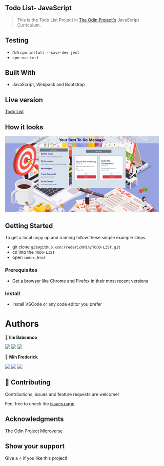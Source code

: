 ## Todo List- JavaScript

> This is the Todo List Project in [The Odin Project's](https://www.theodinproject.com/paths/full-stack-javascript/courses/javascript/lessons/todo-list) JavaScript Curriculum.
## Testing 
-  run `npm install --save-dev jest`
-  `npm run test`
## Built With

- JavaScript, Webpack and Bootstrap

## Live version

[Todo List](https://frederickmih.github.io/TODO-LIST/)


## How it looks

![](dist/assets/mainscreen.png)

## Getting Started

To get a local copy up and running follow these simple example steps.

- git clone `git@github.com:FrederickMih/TODO-LIST.git`
- cd into the `TODO-LIST`
- open `index.html`

### Prerequisites

- Get a browser like Chrome and Firefox in their most recent versions

### Install

- Install VSCode or any code editor you prefer

# Authors

👤 **Ilie Babcenco**

[![](https://img.shields.io/badge/GitHub-100000?style=for-the-badge&logo=github&logoColor=white)](https://github.com/iliebabcenco)
[![](https://img.shields.io/badge/LinkedIn-0077B5?style=for-the-badge&logo=linkedin&logoColor=white)](https://www.linkedin.com/in/ilie-babcenco-72459a1b1/)
[![](https://img.shields.io/badge/Twitter-1DA1F2?style=for-the-badge&logo=twitter&logoColor=white)](https://twitter.com/BabcencoIlie)

👤 **Mih Frederick**

[![](https://img.shields.io/badge/GitHub-100000?style=for-the-badge&logo=github&logoColor=white)](https://github.com/FrederickMih)
[![](https://img.shields.io/badge/LinkedIn-0077B5?style=for-the-badge&logo=linkedin&logoColor=white)](https://www.linkedin.com/in/frederick-mih/)
[![](https://img.shields.io/badge/Twitter-1DA1F2?style=for-the-badge&logo=twitter&logoColor=white)](https://twitter.com/MihFrederick)

## 🤝 Contributing

Contributions, issues and feature requests are welcome!

Feel free to check the [issues page](https://github.com/FrederickMih/TODO-LIST/issues).

## Acknowledgments

[The Odin Project](https://www.theodinproject.com)
[Microverse](https://www.microverse.org)

## Show your support

Give a ⭐️ if you like this project!